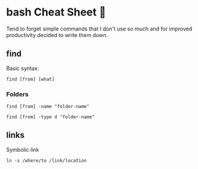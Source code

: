 # bash  Cheat Sheet :shit:

Tend to forget simple commands that I don't use so much and for improved productivity decided to write them down.

## find

Basic syntax:

`find [from] [what]`

### Folders

`find [from] -name "folder-name"`

`find [from] -type d "folder-name"`

## links

Symbolic link

`ln -s /where/to /link/location`
